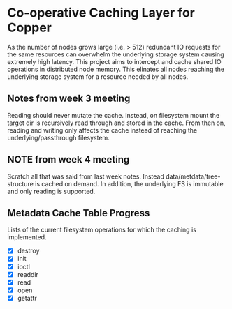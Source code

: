 # Co-operative Caching Layer for Copper ​

As the number of nodes grows large (i.e. > 512) redundant IO requests for the same 
resources can overwhelm the underlying storage system causing extremely high latency. 
This project aims to intercept and cache shared IO operations in distributed node memory.
This elinates all nodes reaching the underlying storage system for a resource needed by
all nodes. 

## Notes from week 3 meeting

Reading should never mutate the cache. Instead, on filesystem mount the target dir is
recursively read through and stored in the cache. From then on, reading and writing only
affects the cache instead of reaching the underlying/passthrough filesystem.

## NOTE from week 4 meeting

Scratch all that was said from last week notes. Instead data/metdata/tree-structure is
cached on demand. In addition, the underlying FS is immutable and only reading is
supported.

## Metadata Cache Table Progress

Lists of the current filesystem operations for which the caching is implemented.

- [x] destroy
- [x] init
- [x] ioctl
- [x] readdir
- [x] read
- [x] open
- [x] getattr
